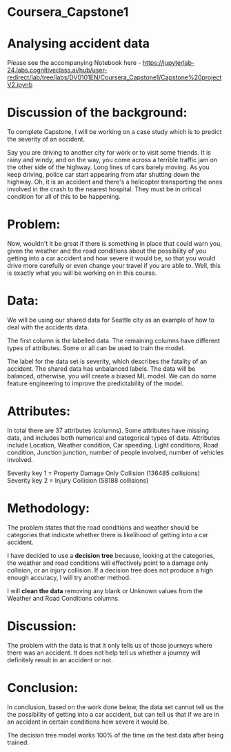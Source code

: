 # Coursera_Capstone1

# Analysing accident data

Please see the accompanying Notebook here - https://jupyterlab-24.labs.cognitiveclass.ai/hub/user-redirect/lab/tree/labs/DV0101EN/Coursera_Capstone1/Capstone%20projectV2.ipynb

# Discussion of the background:

To complete Capstone, I will be working on a case study which is to predict the severity of an accident. 

Say you are driving to another city for work or to visit some friends. It is rainy and windy, and on the way, you come across a terrible traffic jam on the other side of the highway. Long lines of cars barely moving. As you keep driving, police car start appearing from afar shutting down the highway. Oh, it is an accident and there's a helicopter transporting the ones involved in the crash to the nearest hospital. They must be in critical condition for all of this to be happening.

# Problem:
Now, wouldn't it be great if there is something in place that could warn you, given the weather and the road conditions about the possibility of you getting into a car accident and how severe it would be, so that you would drive more carefully or even change your travel if you are able to. Well, this is exactly what you will be working on in this course.

# Data:
We will be using our shared data for Seattle city as an example of how to deal with the accidents data. 

The first column is the labelled data. The remaining columns have different types of attributes. Some or all can be used to train the model.

The label for the data set is severity, which describes the fatality of an accident. The shared data has unbalanced labels. The data will be balanced, otherwise, you will create a biased ML model. We can do some feature engineering to improve the predictability of the model.

# Attributes: 
In total there are 37 attributes (columns). Some attributes have missing data, and includes both numerical and categorical types of data. Attributes include Location, Weather condition, Car speeding, Light conditions, Road condition, Junction junction, number of people involved, number of vehicles involved. 

Severity key 1 = Property Damage Only Collision    (136485 collisions)
Severity key 2 = Injury Collision                   (58188 collisions)

# Methodology:
The problem states that the road conditions and weather should be categories that indicate whether there is likelihood of getting into a car accident.

I have decided to use a **decision tree** because, looking at the categories, the weather and road conditions will effectively point to a damage only collision, or an injury collision. If a decision tree does not produce a high enough accuracy, I will try another method.

I will **clean the data** removing any blank or Unknown values from the Weather and Road Conditions columns. 

# Discussion: 
The problem with the data is that it only tells us of those journeys where there was an accident. It does not help tell us whether a journey will definitely result in an accident or not. 

# Conclusion:

In conclusion, based on the work done below, the data set cannot tell us the the possibility of getting into a car accident, but can tell us that if we are in an accident in certain conditions how severe it would be.

The decision tree model works 100% of the time on the test data after being trained. 
